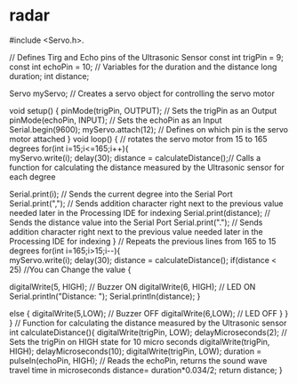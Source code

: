 # radar
#include <Servo.h>. 

// Defines Tirg and Echo pins of the Ultrasonic Sensor
const int trigPin = 9;
const int echoPin = 10;
// Variables for the duration and the distance
long duration;
int distance;

Servo myServo; // Creates a servo object for controlling the servo motor

void setup() {
  pinMode(trigPin, OUTPUT); // Sets the trigPin as an Output
  pinMode(echoPin, INPUT); // Sets the echoPin as an Input
  Serial.begin(9600);
  myServo.attach(12); // Defines on which pin is the servo motor attached
}
void loop() {
  // rotates the servo motor from 15 to 165 degrees
  for(int i=15;i<=165;i++){  
  myServo.write(i);
  delay(30);
  distance = calculateDistance();// Calls a function for calculating the distance measured by the Ultrasonic sensor for each degree
  
  Serial.print(i); // Sends the current degree into the Serial Port
  Serial.print(","); // Sends addition character right next to the previous value needed later in the Processing IDE for indexing
  Serial.print(distance); // Sends the distance value into the Serial Port
  Serial.print("."); // Sends addition character right next to the previous value needed later in the Processing IDE for indexing
  }
  // Repeats the previous lines from 165 to 15 degrees
  for(int i=165;i>15;i--){  
  myServo.write(i);
  delay(30);
  distance = calculateDistance();
  if(distance < 25)  //You can Change the value 
{
  
  digitalWrite(5, HIGH);  // Buzzer ON
  digitalWrite(6, HIGH);  // LED ON 
  Serial.println("Distance: ");
Serial.println(distance);
}

else
{
    digitalWrite(5,LOW);  // Buzzer OFF
    digitalWrite(6,LOW);  // LED OFF 
}
  }
}
// Function for calculating the distance measured by the Ultrasonic sensor
int calculateDistance(){  digitalWrite(trigPin, LOW); 
  delayMicroseconds(2);
  // Sets the trigPin on HIGH state for 10 micro seconds
  digitalWrite(trigPin, HIGH); 
  delayMicroseconds(10);
  digitalWrite(trigPin, LOW);
  duration = pulseIn(echoPin, HIGH); // Reads the echoPin, returns the sound wave travel time in microseconds
  distance= duration*0.034/2;
  return distance;
}

